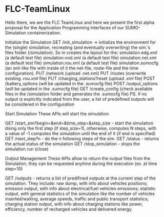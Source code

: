 # FLC-TeamLinux
 Hello there, we are the FLC TeamLinux and here we present the first alpha proposal for the Application Programming Interfaces of our SUMO-Simulation containerization.
 
 Initialize the Simulation
 GET /init_simulation -> initialize the environment for the (single) simulation, recreating (and eventually overwriting) the sim.'s files folder (/simulation). So in creates the layout for the:
    simulation.edg.xml (a default test file)
    simulation.nod.xml (a default test file)
    simulation.net.xml (a default test file)
    simulation.rou.xml (a default test file)
    simulation.sumocfg (an xml-like file with inside of it the net-file, route-file and the time configuration).
 PUT /network (upload .net.xml)
 PUT /routes (overwrite existing .rou.xml file)
 PUT /charging_stations?reset (upload .xml file)
 POST /battery_options (will be updated in the .sumocfg file)
 POST /output_options (will be updated in the .sumocfg file)
 GET /create_config (check available files in the /simulation folder and generates the .sumocfg file)
 PS. if no output is explicitly indicated from the user, a list of predefined outputs will be considered in the configuration
 
 Start Simulation
 These APIs will start the simulation:
 
 GET /start_sim?begin=&end=&time_step=&step_size - start the simulation doing only the first step (if step_size=1), otherwise, computes N steps, with a value of -1 computes the simulation until the end of it (if end is specified)
 GET /next_step?n - do the n following steps of the sim.
 GET /status - returns the actual status of the simulation
 GET /stop_simulation - stops the simulation run (close)
 
 Output Management
 These APIs allow to return the output files from the Simulation, they can be requested anytime during the execution (ex. at time step=10)
 
 GET /outputs - returns a list of predifined outputs at the current step of the simulation. They include:
    raw dump, with info about vehicles positions;
    emission output, with info about electrical/fuel vehicles emissions;
    statistic output, with general statistics of the simulation like the number of vehicles inserted/waiting, average speeds, traffic and public transport statistics;
    charging station output, with info about charging stations like power, efficiency, number of recharged vehicles and delivered energy.
